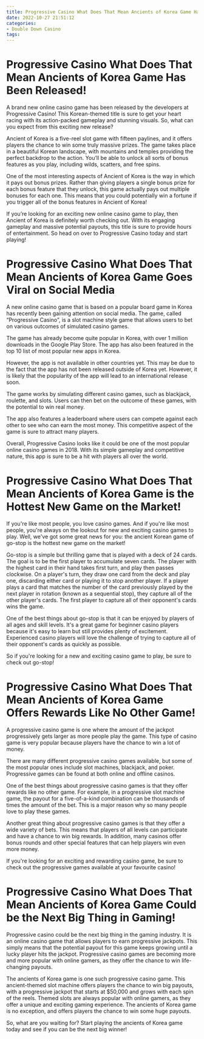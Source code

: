 ```yaml
---
title: Progressive Casino What Does That Mean Ancients of Korea Game Has Been Released!
date: 2022-10-27 21:51:12
categories:
- Double Down Casino
tags:
---
```



#  Progressive Casino What Does That Mean Ancients of Korea Game Has Been Released!

A brand new online casino game has been released by the developers at Progressive Casino! This Korean-themed title is sure to get your heart racing with its action-packed gameplay and stunning visuals. So, what can you expect from this exciting new release?

Ancient of Korea is a five-reel slot game with fifteen paylines, and it offers players the chance to win some truly massive prizes. The game takes place in a beautiful Korean landscape, with mountains and temples providing the perfect backdrop to the action. You’ll be able to unlock all sorts of bonus features as you play, including wilds, scatters, and free spins.

One of the most interesting aspects of Ancient of Korea is the way in which it pays out bonus prizes. Rather than giving players a single bonus prize for each bonus feature that they unlock, this game actually pays out multiple bonuses for each one. This means that you could potentially win a fortune if you trigger all of the bonus features in Ancient of Korea!

If you’re looking for an exciting new online casino game to play, then Ancient of Korea is definitely worth checking out. With its engaging gameplay and massive potential payouts, this title is sure to provide hours of entertainment. So head on over to Progressive Casino today and start playing!

#  Progressive Casino What Does That Mean Ancients of Korea Game Goes Viral on Social Media

A new online casino game that is based on a popular board game in Korea has recently been gaining attention on social media. The game, called “Progressive Casino”, is a slot machine style game that allows users to bet on various outcomes of simulated casino games.

The game has already become quite popular in Korea, with over 1 million downloads in the Google Play Store. The app has also been featured in the top 10 list of most popular new apps in Korea.

However, the app is not available in other countries yet. This may be due to the fact that the app has not been released outside of Korea yet. However, it is likely that the popularity of the app will lead to an international release soon.

The game works by simulating different casino games, such as blackjack, roulette, and slots. Users can then bet on the outcome of these games, with the potential to win real money.

The app also features a leaderboard where users can compete against each other to see who can earn the most money. This competitive aspect of the game is sure to attract many players.

Overall, Progressive Casino looks like it could be one of the most popular online casino games in 2018. With its simple gameplay and competitive nature, this app is sure to be a hit with players all over the world.

#  Progressive Casino What Does That Mean Ancients of Korea Game is the Hottest New Game on the Market!

If you're like most people, you love casino games. And if you're like most people, you're always on the lookout for new and exciting casino games to play. Well, we've got some great news for you: the ancient Korean game of go-stop is the hottest new game on the market!

Go-stop is a simple but thrilling game that is played with a deck of 24 cards. The goal is to be the first player to accumulate seven cards. The player with the highest card in their hand takes first turn, and play then passes clockwise. On a player's turn, they draw one card from the deck and play one, discarding either card or playing it to stop another player. If a player plays a card that matches the number of the card previously played by the next player in rotation (known as a sequential stop), they capture all of the other player's cards. The first player to capture all of their opponent's cards wins the game.

One of the best things about go-stop is that it can be enjoyed by players of all ages and skill levels. It's a great game for beginner casino players because it's easy to learn but still provides plenty of excitement. Experienced casino players will love the challenge of trying to capture all of their opponent's cards as quickly as possible.

So if you're looking for a new and exciting casino game to play, be sure to check out go-stop!

#  Progressive Casino What Does That Mean Ancients of Korea Game Offers Rewards Like No Other Game!

A progressive casino game is one where the amount of the jackpot progressively gets larger as more people play the game. This type of casino game is very popular because players have the chance to win a lot of money.

There are many different progressive casino games available, but some of the most popular ones include slot machines, blackjack, and poker. Progressive games can be found at both online and offline casinos.

One of the best things about progressive casino games is that they offer rewards like no other game. For example, in a progressive slot machine game, the payout for a five-of-a-kind combination can be thousands of times the amount of the bet. This is a major reason why so many people love to play these games.

Another great thing about progressive casino games is that they offer a wide variety of bets. This means that players of all levels can participate and have a chance to win big rewards. In addition, many casinos offer bonus rounds and other special features that can help players win even more money.

If you're looking for an exciting and rewarding casino game, be sure to check out the progressive games available at your favourite casino!

#  Progressive Casino What Does That Mean Ancients of Korea Game Could be the Next Big Thing in Gaming!

Progressive casino could be the next big thing in the gaming industry. It is an online casino game that allows players to earn progressive jackpots. This simply means that the potential payout for this game keeps growing until a lucky player hits the jackpot. Progressive casino games are becoming more and more popular with online gamers, as they offer the chance to win life-changing payouts.

The ancients of Korea game is one such progressive casino game. This ancient-themed slot machine offers players the chance to win big payouts, with a progressive jackpot that starts at $50,000 and grows with each spin of the reels. Themed slots are always popular with online gamers, as they offer a unique and exciting gaming experience. The ancients of Korea game is no exception, and offers players the chance to win some huge payouts.

So, what are you waiting for? Start playing the ancients of Korea game today and see if you can be the next big winner!